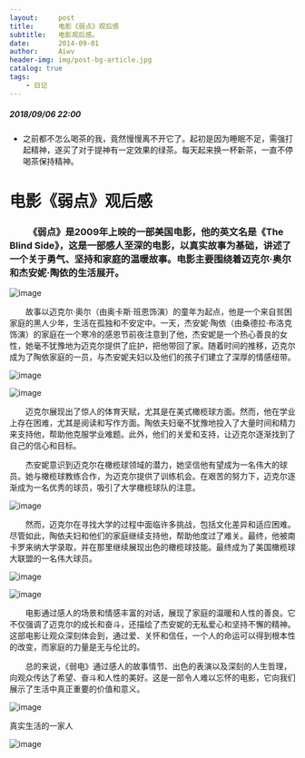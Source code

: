 ```yaml
---
layout:     post
title:      电影《弱点》观后感
subtitle:   电影观后感。
date:       2014-09-01
author:     Aiwv
header-img: img/post-bg-article.jpg
catalog: true
tags:
    - 日记
---
```



##### 2018/09/06 22:00
- 之前都不怎么喝茶的我，竟然慢慢离不开它了。起初是因为睡眠不足，需强打起精神，遂买了对于提神有一定效果的绿茶。每天起来换一杯新茶，一直不停喝茶保持精神。

# 电影《弱点》观后感 

### &emsp;&emsp;《弱点》是2009年上映的一部美国电影，他的英文名是《The Blind Side》，这是一部感人至深的电影，以真实故事为基础，讲述了一个关于勇气、坚持和家庭的温暖故事。电影主要围绕着迈克尔·奥尔和杰安妮·陶依的生活展开。

![image](https://github.com/weakchen007/aiwv.github.io/assets/58799395/7a181ed8-b880-49ab-bc10-9a92d7b56eab)

&emsp;&emsp;故事以迈克尔·奥尔（由奥卡斯·班恩饰演）的童年为起点，他是一个来自贫困家庭的黑人少年，生活在孤独和不安定中。一天，杰安妮·陶依（由桑德拉·布洛克饰演）的家庭在一个寒冷的感恩节前夜注意到了他，杰安妮是一个热心善良的女性，她毫不犹豫地为迈克尔提供了庇护，把他带回了家。随着时间的推移，迈克尔成为了陶依家庭的一员，与杰安妮夫妇以及他们的孩子们建立了深厚的情感纽带。

![image](https://github.com/weakchen007/aiwv.github.io/assets/58799395/e7cf2c00-cafa-4c72-8c4d-962c67f50f1b)

![image](https://github.com/weakchen007/aiwv.github.io/assets/58799395/ab1fc8ff-cc1b-4787-a396-7f2a9c9f7d76)

&emsp;&emsp;迈克尔展现出了惊人的体育天赋，尤其是在美式橄榄球方面。然而，他在学业上存在困难，尤其是阅读和写作方面。陶依夫妇毫不犹豫地投入了大量时间和精力来支持他，帮助他克服学业难题。此外，他们的关爱和支持，让迈克尔逐渐找到了自己的信心和目标。

&emsp;&emsp;杰安妮意识到迈克尔在橄榄球领域的潜力，她坚信他有望成为一名伟大的球员。她与橄榄球教练合作，为迈克尔提供了训练机会。在艰苦的努力下，迈克尔逐渐成为一名优秀的球员，吸引了大学橄榄球队的注意。

![image](https://github.com/weakchen007/aiwv.github.io/assets/58799395/b2527a95-e81f-484f-bcdc-5cec8c9b1827)

&emsp;&emsp;然而，迈克尔在寻找大学的过程中面临许多挑战，包括文化差异和适应困难。尽管如此，陶依夫妇和他们的家庭继续支持他，帮助他度过了难关。最终，他被南卡罗来纳大学录取，并在那里继续展现出色的橄榄球技能。最终成为了美国橄榄球大联盟的一名伟大球员。

![image](https://github.com/weakchen007/aiwv.github.io/assets/58799395/6aa1c6c6-14e6-42a5-b53b-c3dfaf1b11e3)

![image](https://github.com/weakchen007/aiwv.github.io/assets/58799395/8d606301-abb9-4475-9abe-dcec2f9de745)

&emsp;&emsp;电影通过感人的场景和情感丰富的对话，展现了家庭的温暖和人性的善良。它不仅强调了迈克尔的成长和奋斗，还描绘了杰安妮的无私爱心和坚持不懈的精神。这部电影让观众深刻体会到，通过爱、关怀和信任，一个人的命运可以得到根本性的改变，而家庭的力量是无与伦比的。

&emsp;&emsp;总的来说，《弱电》通过感人的故事情节、出色的表演以及深刻的人生哲理，向观众传达了希望、奋斗和人性的美好。这是一部令人难以忘怀的电影，它向我们展示了生活中真正重要的价值和意义。

![image](https://github.com/weakchen007/aiwv.github.io/assets/58799395/cf9feaaa-19b7-4154-be4a-fe7e64818147)

真实生活的一家人

![image](https://github.com/weakchen007/aiwv.github.io/assets/58799395/f54a9e52-feab-4522-a6ff-4a088534d249)
